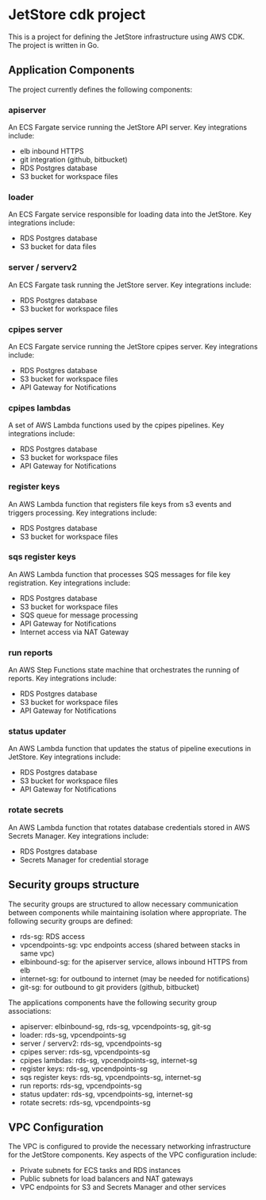 # JetStore cdk project

This is a project for defining the JetStore infrastructure using AWS CDK.
The project is written in Go.

## Application Components

The project currently defines the following components:

### apiserver

An ECS Fargate service running the JetStore API server.
Key integrations include:

- elb inbound HTTPS
- git integration (github, bitbucket)
- RDS Postgres database
- S3 bucket for workspace files

### loader

An ECS Fargate service responsible for loading data into the JetStore.
Key integrations include:

- RDS Postgres database
- S3 bucket for data files

### server / serverv2

An ECS Fargate task running the JetStore server.
Key integrations include:

- RDS Postgres database
- S3 bucket for workspace files

### cpipes server

An ECS Fargate service running the JetStore cpipes server.
Key integrations include:

- RDS Postgres database
- S3 bucket for workspace files
- API Gateway for Notifications

### cpipes lambdas

A set of AWS Lambda functions used by the cpipes pipelines.
Key integrations include:

- RDS Postgres database
- S3 bucket for workspace files
- API Gateway for Notifications

### register keys

An AWS Lambda function that registers file keys from s3 events and triggers processing.
Key integrations include:

- RDS Postgres database
- S3 bucket for workspace files

### sqs register keys

An AWS Lambda function that processes SQS messages for file key registration.
Key integrations include:

- RDS Postgres database
- S3 bucket for workspace files
- SQS queue for message processing
- API Gateway for Notifications
- Internet access via NAT Gateway

### run reports

An AWS Step Functions state machine that orchestrates the running of reports.
Key integrations include:

- RDS Postgres database
- S3 bucket for workspace files
- API Gateway for Notifications

### status updater

An AWS Lambda function that updates the status of pipeline executions in JetStore.
Key integrations include:

- RDS Postgres database
- S3 bucket for workspace files
- API Gateway for Notifications

### rotate secrets

An AWS Lambda function that rotates database credentials stored in AWS Secrets Manager.
Key integrations include:

- RDS Postgres database
- Secrets Manager for credential storage

## Security groups structure

The security groups are structured to allow necessary communication between components while maintaining isolation where appropriate. The following security groups are defined:

- rds-sg: RDS access
- vpcendpoints-sg: vpc endpoints access (shared between stacks in same vpc)
- elbinbound-sg: for the apiserver service, allows inbound HTTPS from elb
- internet-sg: for outbound to internet (may be needed for notifications)
- git-sg: for outbound to git providers (github, bitbucket)

The applications components have the following security group associations:

- apiserver: elbinbound-sg, rds-sg, vpcendpoints-sg, git-sg
- loader: rds-sg, vpcendpoints-sg
- server / serverv2: rds-sg, vpcendpoints-sg
- cpipes server: rds-sg, vpcendpoints-sg
- cpipes lambdas: rds-sg, vpcendpoints-sg, internet-sg
- register keys: rds-sg, vpcendpoints-sg
- sqs register keys: rds-sg, vpcendpoints-sg, internet-sg
- run reports: rds-sg, vpcendpoints-sg
- status updater: rds-sg, vpcendpoints-sg, internet-sg
- rotate secrets: rds-sg, vpcendpoints-sg

## VPC Configuration

The VPC is configured to provide the necessary networking infrastructure for the JetStore components. Key aspects of the VPC configuration include:

- Private subnets for ECS tasks and RDS instances
- Public subnets for load balancers and NAT gateways
- VPC endpoints for S3 and Secrets Manager and other services